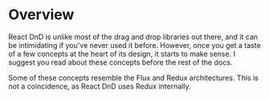   # Overview 
  

React DnD is unlike most of the drag and drop libraries out there, and it can be intimidating if you've never used it before.
However, once you get a taste of a few concepts at the heart of its design, it starts to make sense.
I suggest you read about these concepts before the rest of the docs.

Some of these concepts resemble the Flux and Redux architectures.
This is not a coincidence, as React DnD uses Redux internally.
